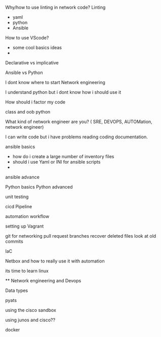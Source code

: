 Why/how to use linting in network code?
Linting
- yaml
- python
- Ansible


How to use VScode?
- some cool basics ideas
- 

Declarative vs implicative

Ansible vs Python

I dont know where to start Network engineering

I understand python but i dont know how i should use it

How should i factor my code

class and oob python

What kind of network engineer are you? ( SRE, DEVOPS, AUTOMation, network engineer)

I can write code but i have problems reading coding documentation.

ansible basics
- how do i create a large number of inventory files
- should i use Yaml or INI for ansible scripts
- 
ansible advance

Python basics
Python advanced

unit testing

cicd Pipeline

automation workflow

setting up Vagrant

git for networking
pull request
branches
recover deleted files
look at old commits




IaC

Netbox and how to really use it with automation

its time to learn linux

** Network engineering and Devops

Data types

pyats

using the cisco sandbox

using junos and cisco??

docker
